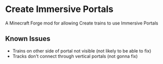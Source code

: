 # Create Immersive Portals
 A Minecraft Forge mod for allowing Create trains to use Immersive Portals

## Known Issues
 * Trains on other side of portal not visible (not likely to be able to fix)
 * Tracks don't connect through vertical portals (not gonna fix)
